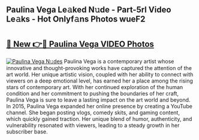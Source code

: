 ## Paulina Vega Le𝚊ked N𝚞de - Part-5rl Video Le𝚊ks - Hot Onlyf𝚊ns Photos wueF2

# <h2><a href="http://ab34416.deff.icu/?id=Paulina+Vega">🔗 New 👉🔴 Paulina Vega VIDEO Photos</a></h2>

[![Paulina Vega N𝚞des](https://i.imgur.com/rIISA9y.gif)](http://ab34416.deff.icu/?id=Paulina+Vega)
Paulina Vega is a contemporary artist whose innovative and thought-provoking works have captured the attention of the art world. Her unique artistic vision, coupled with her ability to connect with viewers on a deep emotional level, has earned her a place among the rising stars of contemporary art. With her continued exploration of the human condition and her commitment to pushing the boundaries of her craft, Paulina Vega is sure to leave a lasting impact on the art world and beyond. In 2015, Paulina Vega expanded her online presence by creating a YouTube channel. She began posting vlogs, comedy skits, and gaming content, which quickly gained traction. Her unique blend of humor, authenticity, and vulnerability resonated with viewers, leading to a steady growth in her subscriber base.
